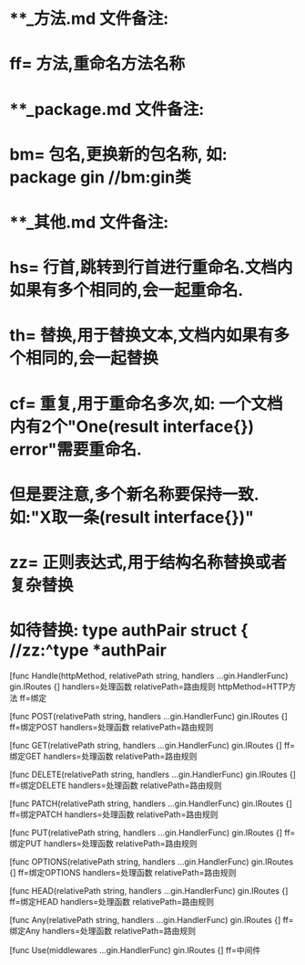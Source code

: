# **_方法.md 文件备注:
# ff= 方法,重命名方法名称
# 
# **_package.md 文件备注:
# bm= 包名,更换新的包名称, 如: package gin //bm:gin类
#
# **_其他.md 文件备注:
# hs= 行首,跳转到行首进行重命名.文档内如果有多个相同的,会一起重命名.
# th= 替换,用于替换文本,文档内如果有多个相同的,会一起替换
# cf= 重复,用于重命名多次,如: 一个文档内有2个"One(result interface{}) error"需要重命名.
#     但是要注意,多个新名称要保持一致. 如:"X取一条(result interface{})"
# zz= 正则表达式,用于结构名称替换或者复杂替换
#     如待替换: type authPair struct { //zz:^type *authPair

[func Handle(httpMethod, relativePath string, handlers ...gin.HandlerFunc) gin.IRoutes {]
handlers=处理函数
relativePath=路由规则
httpMethod=HTTP方法
ff=绑定

[func POST(relativePath string, handlers ...gin.HandlerFunc) gin.IRoutes {]
ff=绑定POST
handlers=处理函数
relativePath=路由规则

[func GET(relativePath string, handlers ...gin.HandlerFunc) gin.IRoutes {]
ff=绑定GET
handlers=处理函数
relativePath=路由规则

[func DELETE(relativePath string, handlers ...gin.HandlerFunc) gin.IRoutes {]
ff=绑定DELETE
handlers=处理函数
relativePath=路由规则

[func PATCH(relativePath string, handlers ...gin.HandlerFunc) gin.IRoutes {]
ff=绑定PATCH
handlers=处理函数
relativePath=路由规则

[func PUT(relativePath string, handlers ...gin.HandlerFunc) gin.IRoutes {]
ff=绑定PUT
handlers=处理函数
relativePath=路由规则

[func OPTIONS(relativePath string, handlers ...gin.HandlerFunc) gin.IRoutes {]
ff=绑定OPTIONS
handlers=处理函数
relativePath=路由规则

[func HEAD(relativePath string, handlers ...gin.HandlerFunc) gin.IRoutes {]
ff=绑定HEAD
handlers=处理函数
relativePath=路由规则

[func Any(relativePath string, handlers ...gin.HandlerFunc) gin.IRoutes {]
ff=绑定Any
handlers=处理函数
relativePath=路由规则

[func Use(middlewares ...gin.HandlerFunc) gin.IRoutes {]
ff=中间件
